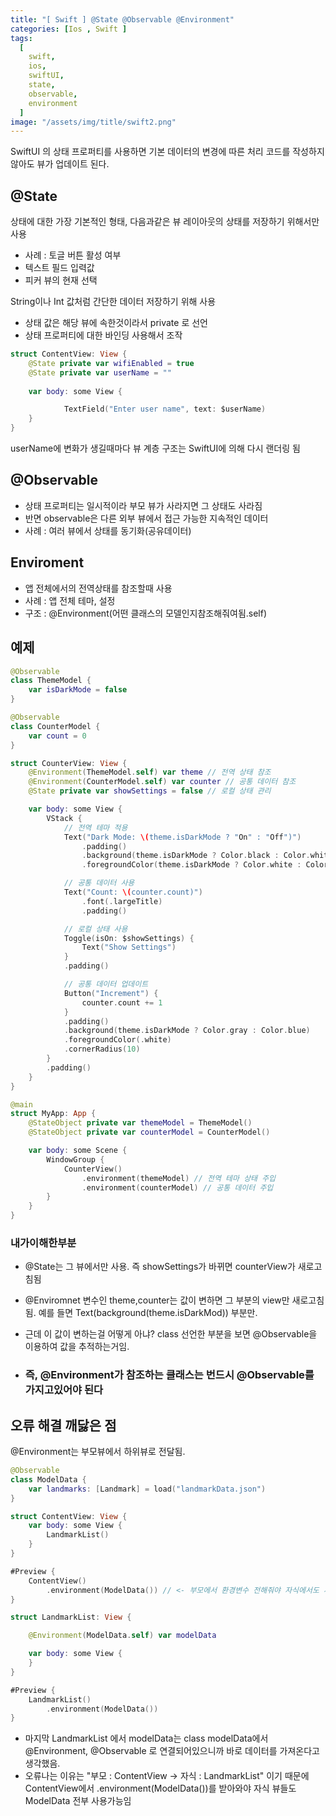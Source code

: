 ```yaml
---
title: "[ Swift ] @State @Observable @Environment"
categories: [Ios , Swift ]
tags:
  [
    swift,
    ios,
    swiftUI,
    state,
    observable,
    environment
  ] 
image: "/assets/img/title/swift2.png"
---
```


SwiftUI 의 상태 프로퍼티를 사용하면 기본 데이터의 변경에 따른 처리 코드를 작성하지 않아도 뷰가 업데이트 된다.

## @State
상태에 대한 가장 기본적인 형태, 다음과같은 뷰 레이아웃의 상태를 저장하기 위해서만 사용
* 사례 : 토글 버튼 활성 여부
* 텍스트 필드 입력값
* 피커 뷰의 현재 선택

String이나 Int 값처럼 간단한 데이터 저장하기 위해 사용

* 상태 값은 해당 뷰에 속한것이라서 private 로 선언
* 상태 프로퍼티에 대한 바인딩 사용해서 조작

```swift
struct ContentView: View {
	@State private var wifiEnabled = true
    @State private var userName = ""
    
    var body: some View {

        	TextField("Enter user name", text: $userName)
    }
}
```
userName에 변화가 생길때마다 뷰 계층 구조는 SwiftUI에 의해 다시 랜더링 됨

## @Observable
* 상태 프로퍼티는 일시적이라 부모 뷰가 사라지면 그 상태도 사라짐
* 반면 observable은 다른 외부 뷰에서 접근 가능한 지속적인 데이터 
* 사례 : 여러 뷰에서 상태를 동기화(공유데이터)

## Enviroment
* 앱 전체에서의 전역상태를 참조할때 사용
* 사례 : 앱 전체 테마, 설정
* 구조 :  @Environment(어떤 클래스의 모델인지참조해줘여됨.self)

## 예제

```swift
@Observable
class ThemeModel {
    var isDarkMode = false
}
```

```swift
@Observable
class CounterModel {
    var count = 0
}
```

```swift
struct CounterView: View {
    @Environment(ThemeModel.self) var theme // 전역 상태 참조
    @Environment(CounterModel.self) var counter // 공통 데이터 참조
    @State private var showSettings = false // 로컬 상태 관리

    var body: some View {
        VStack {
            // 전역 테마 적용
            Text("Dark Mode: \(theme.isDarkMode ? "On" : "Off")")
                .padding()
                .background(theme.isDarkMode ? Color.black : Color.white)
                .foregroundColor(theme.isDarkMode ? Color.white : Color.black)

            // 공통 데이터 사용
            Text("Count: \(counter.count)")
                .font(.largeTitle)
                .padding()

            // 로컬 상태 사용
            Toggle(isOn: $showSettings) {
                Text("Show Settings")
            }
            .padding()

            // 공통 데이터 업데이트
            Button("Increment") {
                counter.count += 1
            }
            .padding()
            .background(theme.isDarkMode ? Color.gray : Color.blue)
            .foregroundColor(.white)
            .cornerRadius(10)
        }
        .padding()
    }
}

```

```swift
@main
struct MyApp: App {
    @StateObject private var themeModel = ThemeModel()
    @StateObject private var counterModel = CounterModel()

    var body: some Scene {
        WindowGroup {
            CounterView()
                .environment(themeModel) // 전역 테마 상태 주입
                .environment(counterModel) // 공통 데이터 주입
        }
    }
}

```
### 내가이해한부분
* @State는 그 뷰에서만 사용. 즉 showSettings가 바뀌면 counterView가 새로고침됨
* @Enviromnet 변수인 theme,counter는 값이 변하면 그 부분의 view만 새로고침됨. 예를 들면 Text(background(theme.isDarkMod)) 부분만.
* 근데 이 값이 변하는걸 어떻게 아냐? class 선언한 부분을 보면 @Observable을 이용하여 값을 추적하는거임.

* ### 즉, @Environment가 참조하는 클래스는 번드시 @Observable를 가지고있어야 된다

## 오류 해결 깨닳은 점
@Environment는 부모뷰에서 하위뷰로 전달됨.


```swift
@Observable
class ModelData {
    var landmarks: [Landmark] = load("landmarkData.json")
}
```

```swift
struct ContentView: View {
    var body: some View {
        LandmarkList()
    }
}

#Preview {
    ContentView()
        .environment(ModelData()) // <- 부모에서 환경변수 전해줘야 자식에서도 사용가능
}
```

```swift
struct LandmarkList: View {

    @Environment(ModelData.self) var modelData

    var body: some View {
    }
}

#Preview {
    LandmarkList()
        .environment(ModelData())
}
```
* 마지막 LandmarkList 에서 modelData는 class modelData에서 @Environment, @Observable 로 연결되어있으니까 바로 데이터를 가져온다고 생각했음.
* 오류나는 이유는 "부모 : ContentView -> 자식 : LandmarkList" 이기 때문에 ContentView에서 .environment(ModelData())를 받아와야 자식 뷰들도 ModelData 전부 사용가능임